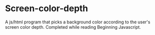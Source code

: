 # Screen-color-depth
A js/html program that picks a background color according to the user's screen color depth. Completed while reading Beginning Javascript.
